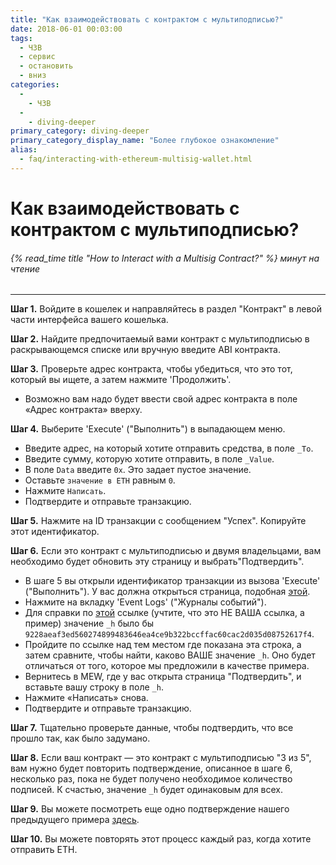 ```yaml
---
title: "Как взаимодействовать с контрактом с мультиподписью?"
date: 2018-06-01 00:03:00
tags:
  - ЧЗВ
  - сервис
  - остановить
  - вниз
categories:
  - 
    - ЧЗВ
  - 
    - diving-deeper
primary_category: diving-deeper
primary_category_display_name: "Более глубокое ознакомление"
alias:
  - faq/interacting-with-ethereum-multisig-wallet.html
---
```


# **Как взаимодействовать с контрактом с мультиподписью?**

###### {% read_time title "How to Interact with a Multisig Contract?" %} минут на чтение

* * *

**Шаг 1.** Войдите в кошелек и направляйтесь в раздел "Контракт" в левой части интерфейса вашего кошелька.

**Шаг 2.** Найдите предпочитаемый вами контракт с мультиподписью в раскрывающемся списке или вручную введите ABI контракта.

**Шаг 3.** Проверьте адрес контракта, чтобы убедиться, что это тот, который вы ищете, а затем нажмите 'Продолжить'.

-   Возможно вам надо будет ввести свой адрес контракта в поле «Адрес контракта» вверху.

**Шаг 4.** Выберите 'Execute' ("Выполнить") в выпадающем меню.

-   Введите адрес, на который хотите отправить средства, в поле `_To`.
-   Введите сумму, которую хотите отправить, в поле `_Value`.
-   В поле `Data` введите `0x`. Это задает пустое значение.
-   Оставьте `значение в ETH` равным `0`.
-   Нажмите `Написать`.
-   Подтвердите и отправьте транзакцию.

**Шаг 5.** Нажмите на ID транзакции с сообщением "Успех". Копируйте этот идентификатор.

**Шаг 6.** Если это контракт с мультиподписью и двумя владельцами, вам необходимо будет обновить эту страницу и выбрать"Подтвердить".

-   В шаге 5 вы открыли идентификатор транзакции из вызова 'Execute' ("Выполнить"). У вас должна открыться страница, подобная [этой](https://etherscan.io/tx/0x0c643a1ae66637217f24791df05071c7849941a1231cf9fa2a0daf145da833e3).
-   Нажмите на вкладку 'Event Logs' ("Журналы событий").
-   Для справки по [этой](https://etherscan.io/tx/0x47e4cc8748e296d9b5d85ebd9bd705177bb1940517b084a2efcca11feeb2391d#eventlog) ссылке (учтите, что это НЕ ВАША ссылка, а пример) значение `_h` было бы `9228aeaf3ed560274899483646ea4ce9b322bccffac60cac2d035d08752617f4`.
-   Пройдите по ссылке над тем местом где показана эта строка, а затем сравните, чтобы найти, каково ВАШЕ значение `_h`. Оно будет отличаться от того, которое мы предложили в качестве примера.
-   Вернитесь в MEW, где у вас открыта страница "Подтвердить", и вставьте вашу строку в поле `_h`.
-   Нажмите «Написать» снова.
-   Подтвердите и отправьте транзакцию.

**Шаг 7.** Тщательно проверьте данные, чтобы подтвердить, что все прошло так, как было задумано.

**Шаг 8.** Если ваш контракт — это контракт с мультиподписью "3 из 5", вам нужно будет повторить подтверждение, описанное в шаге 6, несколько раз, пока не будет получено необходимое количество подписей. К счастью, значение `_h` будет одинаковым для всех.

**Шаг 9.** Вы можете посмотреть еще одно подтверждение нашего предыдущего примера [здесь](https://etherscan.io/tx/0x47e4cc8748e296d9b5d85ebd9bd705177bb1940517b084a2efcca11feeb2391d#eventlog).

**Шаг 10.** Вы можете повторять этот процесс каждый раз, когда хотите отправить ETH.
